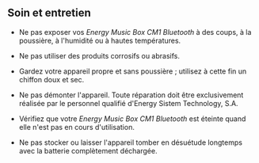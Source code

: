 ## Soin et entretien

* Ne pas exposer vos *Energy Music Box CM1 Bluetooth* à des coups, à la poussière, à l'humidité ou à hautes températures.

* Ne pas utiliser des produits corrosifs ou abrasifs.

* Gardez votre appareil propre et sans poussière ; utilisez à cette fin un chiffon doux et sec.

* Ne pas démonter l'appareil. Toute réparation doit être exclusivement réalisée par le personnel qualifié d'Energy Sistem Technology, S.A.

* Vérifiez que votre *Energy Music Box CM1 Bluetooth* est éteinte quand elle n'est pas en cours d'utilisation.

* Ne pas stocker ou laisser l'appareil tomber en désuétude longtemps avec la batterie complètement déchargée.

